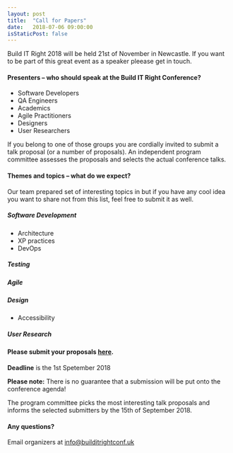 ```yaml
---
layout: post
title:  "Call for Papers"
date:   2018-07-06 09:00:00
isStaticPost: false
---
```

Build IT Right 2018 will be held 21st of November in Newcastle. If you want to be part of this great event as a speaker pleease get in touch.

#### Presenters – who should speak at the Build IT Right Conference?

* Software Developers
* QA Engineers
* Academics
* Agile Practitioners
* Designers
* User Researchers

If you belong to one of those groups you are cordially invited to submit a talk proposal (or a number of proposals). An independent program committee assesses the proposals and selects the actual conference talks.<br/>

#### Themes and topics – what do we expect?
Our team prepared set of interesting topics in but if you have any cool idea you want to share not from this list, feel free to submit it as well.

##### Software Development

* Architecture
* XP practices
* DevOps

##### Testing

##### Agile

##### Design

* Accessibility

##### User Research

#### Please submit your proposals [here](http://bit.ly/dfua-c4p).
__Deadline__ is the 1st Spetember 2018

__Please note:__ There is no guarantee that a submission will be put onto the conference agenda!<br/>

The program committee picks the most interesting talk proposals and informs the selected submitters by the 15th of September 2018.<br/>

#### Any questions? 
Email organizers at [info@builditrightconf.uk](mailto:info@builditrightconf.uk)